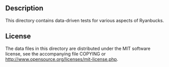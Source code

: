 Description
------------

This directory contains data-driven tests for various aspects of Ryanbucks.

License
--------

The data files in this directory are distributed under the MIT software
license, see the accompanying file COPYING or
http://www.opensource.org/licenses/mit-license.php.

